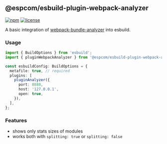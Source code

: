 ## @espcom/esbuild-plugin-webpack-analyzer

[![npm](https://img.shields.io/npm/v/esbuild-plugin-webpack-analyzer)](https://www.npmjs.com/package/esbuild-plugin-webpack-analyzer)
[![license](https://img.shields.io/npm/l/esbuild-plugin-webpack-analyzer)](https://github.com/esbuild-plugins-community/esbuild-plugin-webpack-analyzer/LICENSE)

A basic integration of [webpack-bundle-analyzer](https://github.com/webpack-contrib/webpack-bundle-analyzer) into esbuild.

### Usage

```typescript
import { BuildOptions } from 'esbuild';
import { pluginWebpackAnalyzer } from '@espcom/esbuild-plugin-webpack-analyzer';

const esbuildConfig: BuildOptions = {
  metafile: true, // required
  plugins: [
    pluginAnalyzer({
      port: 8888,
      host: '127.0.0.1',
      open: true,
    }),
  ],
};
```

### Features

- shows only stats sizes of modules
- works both with `splitting: true` or `splitting: false`

